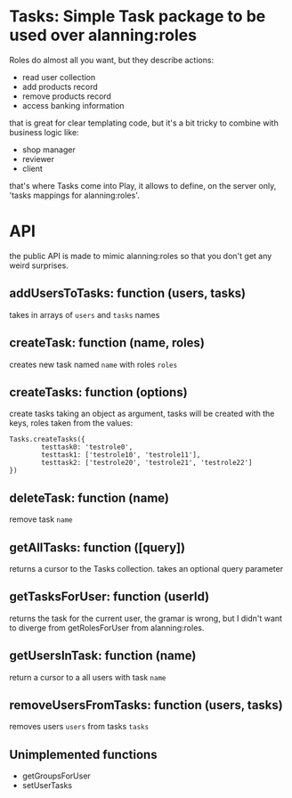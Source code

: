 Tasks: Simple Task package to be used over alanning:roles
======

Roles do almost all you want, but they describe actions:

-   read user collection
-   add products record
-   remove products record
-   access banking information

that is great for clear templating code, but it's a bit tricky to combine
with business logic like:

-   shop manager
-   reviewer
-   client

that's where Tasks come into Play, it allows to define, on the server only,
'tasks mappings for alanning:roles'.

# API<a id="sec-1" name="sec-1"></a>

the public API is made to mimic alanning:roles so that you don't get any
weird surprises.

## addUsersToTasks: function (users, tasks)<a id="sec-1-1" name="sec-1-1"></a>

takes in arrays of `users` and `tasks` names

## createTask: function (name, roles)<a id="sec-1-2" name="sec-1-2"></a>

creates new task named `name` with roles `roles`

## createTasks: function (options)<a id="sec-1-3" name="sec-1-3"></a>

create tasks taking an object as argument, tasks will be created with the
keys, roles taken from the values:

    Tasks.createTasks({
            testtask0: 'testrole0',
            testtask1: ['testrole10', 'testrole11'],
            testtask2: ['testrole20', 'testrole21', 'testrole22']
    })

## deleteTask: function (name)<a id="sec-1-4" name="sec-1-4"></a>

remove task `name`

## getAllTasks: function ([query])<a id="sec-1-5" name="sec-1-5"></a>

returns a cursor to the Tasks collection.
takes an optional query parameter

## getTasksForUser: function (userId)<a id="sec-1-6" name="sec-1-6"></a>

returns the task for the current user, the gramar is wrong, but I didn't
want to diverge from getRolesForUser from alanning:roles.

## getUsersInTask: function (name)<a id="sec-1-7" name="sec-1-7"></a>

return a cursor to a all users with task `name`

## removeUsersFromTasks: function (users, tasks)<a id="sec-1-8" name="sec-1-8"></a>

removes users `users` from tasks `tasks`

## Unimplemented functions<a id="sec-1-9" name="sec-1-9"></a>

-   getGroupsForUser
-   setUserTasks
